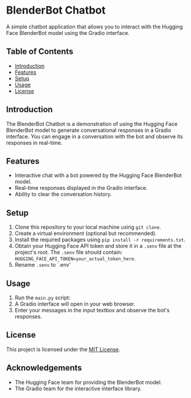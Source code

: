 # BlenderBot Chatbot

A simple chatbot application that allows you to interact with the Hugging Face BlenderBot model using the Gradio interface.

## Table of Contents
- [Introduction](#introduction)
- [Features](#features)
- [Setup](#setup)
- [Usage](#usage)
- [License](#license)

## Introduction
The BlenderBot Chatbot is a demonstration of using the Hugging Face BlenderBot model to generate conversational responses in a Gradio interface. You can engage in a conversation with the bot and observe its responses in real-time.

## Features
- Interactive chat with a bot powered by the Hugging Face BlenderBot model.
- Real-time responses displayed in the Gradio interface.
- Ability to clear the conversation history.

## Setup
1. Clone this repository to your local machine using `git clone`.
2. Create a virtual environment (optional but recommended).
3. Install the required packages using `pip install -r requirements.txt`.
4. Obtain your Hugging Face API token and store it in a `.senv` file at the project's root. The `.senv` file should contain: `HUGGING_FACE_API_TOKEN=your_actual_token_here`.
5. Rename `.senv` to `.env'

## Usage
1. Run the `main.py` script:
2. A Gradio interface will open in your web browser.
3. Enter your messages in the input textbox and observe the bot's responses.


## License
This project is licensed under the [MIT License](LICENSE).

## Acknowledgements
- The Hugging Face team for providing the BlenderBot model.
- The Gradio team for the interactive interface library.


